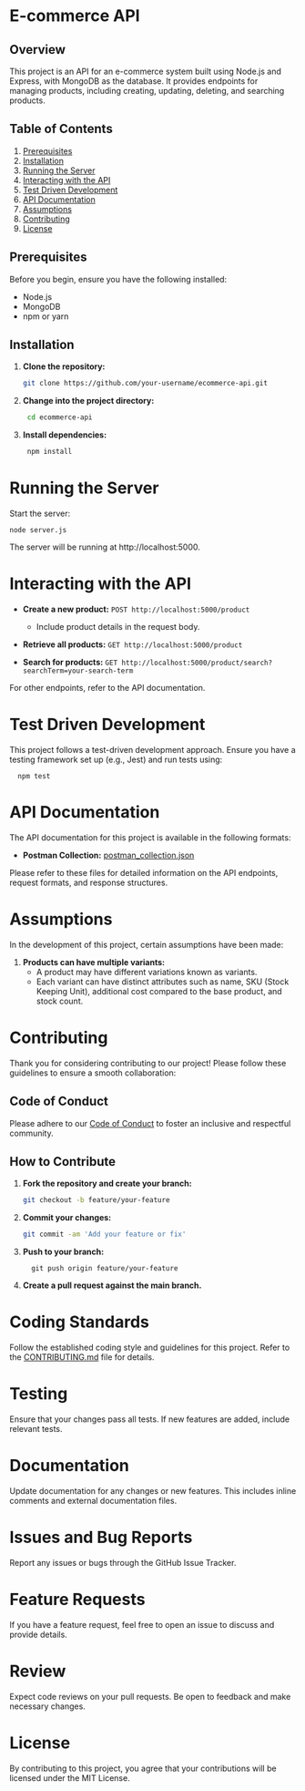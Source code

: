 # E-commerce API

## Overview

This project is an API for an e-commerce system built using Node.js and Express, with MongoDB as the database. It provides endpoints for managing products, including creating, updating, deleting, and searching products.

## Table of Contents

1. [Prerequisites](#prerequisites)
2. [Installation](#installation)
3. [Running the Server](#running-the-server)
4. [Interacting with the API](#interacting-with-the-api)
5. [Test Driven Development](#test-driven-development)
6. [API Documentation](#api-documentation)
7. [Assumptions](#assumptions)
8. [Contributing](#contributing)
9. [License](#license)

## Prerequisites

Before you begin, ensure you have the following installed:

- Node.js
- MongoDB
- npm or yarn

## Installation

1. **Clone the repository:**

   ```bash
   git clone https://github.com/your-username/ecommerce-api.git

2. **Change into the project directory:**

   ```bash
    cd ecommerce-api

3. **Install dependencies:**

   ```bash
    npm install

# Running the Server

Start the server:

    node server.js

The server will be running at http://localhost:5000.

# Interacting with the API

- **Create a new product:** `POST http://localhost:5000/product`
  - Include product details in the request body.

- **Retrieve all products:** `GET http://localhost:5000/product`

- **Search for products:** `GET http://localhost:5000/product/search?searchTerm=your-search-term`

For other endpoints, refer to the API documentation.

# Test Driven Development

This project follows a test-driven development approach. Ensure you have a testing framework set up (e.g., Jest) and run tests using:

      npm test

# API Documentation

The API documentation for this project is available in the following formats:

- **Postman Collection:** [postman_collection.json](./postman_collection.json)

Please refer to these files for detailed information on the API endpoints, request formats, and response structures.

# Assumptions

In the development of this project, certain assumptions have been made:

1. **Products can have multiple variants:**
   - A product may have different variations known as variants.
   - Each variant can have distinct attributes such as name, SKU (Stock Keeping Unit), additional cost compared to the base product, and stock count.

# Contributing

Thank you for considering contributing to our project! Please follow these guidelines to ensure a smooth collaboration:

## Code of Conduct

Please adhere to our [Code of Conduct](CODE_OF_CONDUCT.md) to foster an inclusive and respectful community.

## How to Contribute

1. **Fork the repository and create your branch:**
   ```bash
   git checkout -b feature/your-feature

2. **Commit your changes:**

   ```bash
   git commit -am 'Add your feature or fix'

3. **Push to your branch:**

         git push origin feature/your-feature

4. **Create a pull request against the main branch.**

# Coding Standards

Follow the established coding style and guidelines for this project. Refer to the [CONTRIBUTING.md](CONTRIBUTING.md) file for details.

# Testing

Ensure that your changes pass all tests. If new features are added, include relevant tests.

# Documentation

Update documentation for any changes or new features. This includes inline comments and external documentation files.

# Issues and Bug Reports

Report any issues or bugs through the GitHub Issue Tracker.

# Feature Requests

If you have a feature request, feel free to open an issue to discuss and provide details.

# Review

Expect code reviews on your pull requests. Be open to feedback and make necessary changes.

# License

By contributing to this project, you agree that your contributions will be licensed under the MIT License.


